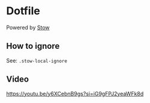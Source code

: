 # Dotfile
Powered by [Stow](https://www.gnu.org/software/stow/manual/stow.html)

## How to ignore
See: `.stow-local-ignore`

## Video
https://youtu.be/y6XCebnB9gs?si=iG9gFPJ2yeaWFk8d

